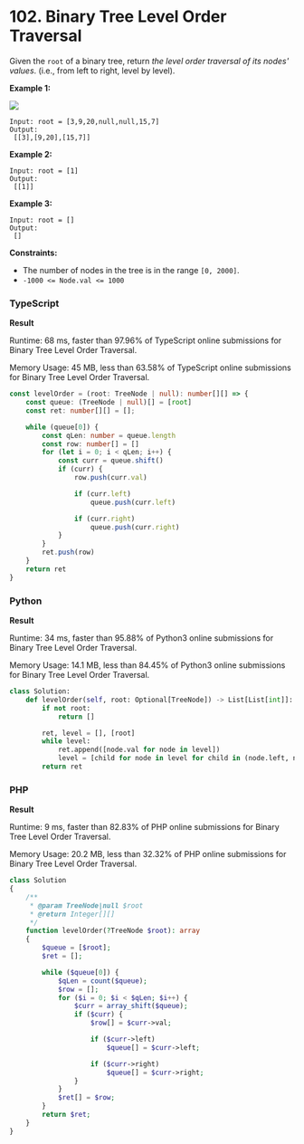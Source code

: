 # 102. Binary Tree Level Order Traversal

Given the `root` of a binary tree, return _the level order traversal of its nodes' values_. (i.e., from left to right, level by level).

**Example 1:**

![](https://assets.leetcode.com/uploads/2021/02/19/tree1.jpg)

```
Input: root = [3,9,20,null,null,15,7]
Output:
 [[3],[9,20],[15,7]]
```

**Example 2:**

```
Input: root = [1]
Output:
 [[1]]
```

**Example 3:**

```
Input: root = []
Output:
 []
```

**Constraints:**

* The number of nodes in the tree is in the range `[0, 2000]`.
* `-1000 <= Node.val <= 1000`

### TypeScript

**Result**

Runtime: 68 ms, faster than 97.96% of TypeScript online submissions for Binary Tree Level Order Traversal.

Memory Usage: 45 MB, less than 63.58% of TypeScript online submissions for Binary Tree Level Order Traversal.

```typescript
const levelOrder = (root: TreeNode | null): number[][] => {
    const queue: (TreeNode | null)[] = [root]
    const ret: number[][] = [];

    while (queue[0]) {
        const qLen: number = queue.length
        const row: number[] = []
        for (let i = 0; i < qLen; i++) {
            const curr = queue.shift()
            if (curr) {
                row.push(curr.val)

                if (curr.left)
                    queue.push(curr.left)

                if (curr.right)
                    queue.push(curr.right)
            }
        }
        ret.push(row)
    }
    return ret
}
```

### Python

**Result**

Runtime: 34 ms, faster than 95.88% of Python3 online submissions for Binary Tree Level Order Traversal.&#x20;

Memory Usage: 14.1 MB, less than 84.45% of Python3 online submissions for Binary Tree Level Order Traversal.

```python
class Solution:
    def levelOrder(self, root: Optional[TreeNode]) -> List[List[int]]:
        if not root:
            return []

        ret, level = [], [root]
        while level:
            ret.append([node.val for node in level])
            level = [child for node in level for child in (node.left, node.right) if child]
        return ret
```

### PHP

**Result**

Runtime: 9 ms, faster than 82.83% of PHP online submissions for Binary Tree Level Order Traversal.

Memory Usage: 20.2 MB, less than 32.32% of PHP online submissions for Binary Tree Level Order Traversal.

```php
class Solution
{
    /**
     * @param TreeNode|null $root
     * @return Integer[][]
     */
    function levelOrder(?TreeNode $root): array
    {
        $queue = [$root];
        $ret = [];

        while ($queue[0]) {
            $qLen = count($queue);
            $row = [];
            for ($i = 0; $i < $qLen; $i++) {
                $curr = array_shift($queue);
                if ($curr) {
                    $row[] = $curr->val;

                    if ($curr->left)
                        $queue[] = $curr->left;

                    if ($curr->right)
                        $queue[] = $curr->right;
                }
            }
            $ret[] = $row;
        }
        return $ret;
    }
}
```

